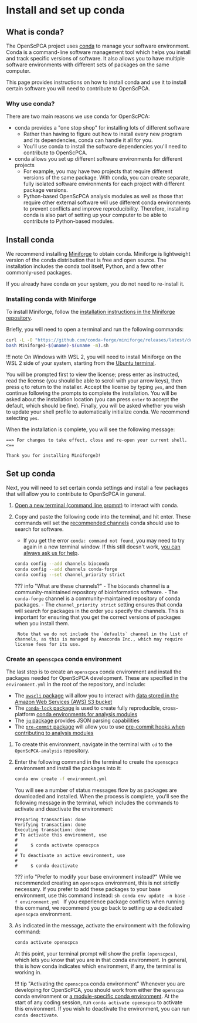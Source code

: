 # Install and set up conda

## What is conda?

The OpenScPCA project uses [conda](https://docs.conda.io/en/latest/) to manage your software environment.
Conda is a command-line software management tool which helps you install and track specific versions of software.
It also allows you to have multiple software environments with different sets of packages on the same computer.

This page provides instructions on how to install conda and use it to install certain software you will need to contribute to OpenScPCA.


### Why use conda?

There are two main reasons we use conda for OpenScPCA:

- conda provides a "one stop shop" for installing lots of different software
    - Rather than having to figure out how to install every new program and its dependencies, conda can handle it all for you.
    - You'll use conda to install the software dependencies you'll need to contribute to OpenScPCA.
- conda allows you set up different software environments for different projects
    - For example, you may have two projects that require different versions of the same package.
    With conda, you can create separate, fully isolated software environments for each project with different package versions.
    - Python-based OpenScPCA analysis modules as well as those that require other external software will use different conda environments to prevent conflicts and improve reproducibility.
    Therefore, installing conda is also part of setting up your computer to be able to contribute to Python-based modules.


## Install conda

We recommend installing [Miniforge](https://github.com/conda-forge/miniforge?tab=readme-ov-file#miniforge) to obtain conda.
Miniforge is lightweight version of the conda distribution that is free and open source.
The installation includes the conda tool itself, Python, and a few other commonly-used packages.

If you already have conda on your system, you do not need to re-install it.


### Installing conda with Miniforge

To install Miniforge, follow the [installation instructions in the Miniforge repository](https://github.com/conda-forge/miniforge?tab=readme-ov-file#install).

Briefly, you will need to open a terminal and run the following commands:

```sh
curl -L -O "https://github.com/conda-forge/miniforge/releases/latest/download/Miniforge3-$(uname)-$(uname -m).sh"
bash Miniforge3-$(uname)-$(uname -m).sh
```

!!! note
    On Windows with WSL 2, you will need to install Miniforge on the WSL 2 side of your system, starting from the [Ubuntu terminal](../../getting-started/project-tools/using-the-terminal.md).

You will be prompted first to view the license; press enter as instructed, read the license (you should be able to scroll with your arrow keys), then press `q` to return to the installer.
Accept the license by typing `yes`, and then continue following the prompts to complete the installation.
You will be asked about the installation location (you can press `enter` to accept the default, which should be fine).
Finally, you will be asked whether you wish to update your shell profile to automatically initialize conda.
We recommend selecting `yes`.

When the installation is complete, you will see the following message:

```{ .console .no-copy title="Output message after miniforge install"}
==> For changes to take effect, close and re-open your current shell. <==

Thank you for installing Miniforge3!
```

## Set up conda

Next, you will need to set certain conda settings and install a few packages that will allow you to contribute to OpenScPCA in general.

1. [Open a new terminal (command line prompt)](../../getting-started/project-tools/using-the-terminal.md) to interact with conda.

1. Copy and paste the following code into the terminal, and hit enter.
These commands will set the [recommended channels](https://docs.conda.io/projects/conda/en/latest/user-guide/concepts/channels.html) conda should use to search for software.
    - If you get the error `conda: command not found`, you may need to try again in a new terminal window.
    If this still doesn't work, [you can always ask us for help](../../troubleshooting-faq/index.md).

    ```sh
    conda config --add channels bioconda
    conda config --add channels conda-forge
    conda config --set channel_priority strict
    ```

    ??? info "What are these channels?"
        - The `bioconda` channel is a community-maintained repository of bioinformatics software.
        - The `conda-forge` channel is a community-maintained repository of conda packages.
        - The `channel_priority strict` setting ensures that conda will search for packages in the order you specify the channels.
        This is important for ensuring that you get the correct versions of packages when you install them.

        Note that we do not include the `defaults` channel in the list of channels, as this is managed by Anaconda Inc., which may require license fees for its use.


### Create an `openscpca` conda environment

The last step is to create an `openscpca` conda environment and install the packages needed for OpenScPCA development.
These are specified in the `environment.yml` in the root of the repository, and include:

- The [`awscli` package](https://docs.aws.amazon.com/cli/latest/userguide/cli-chap-welcome.html) will allow you to interact with [data stored in the Amazon Web Services (AWS) S3 bucket](../../aws/index.md#s3-data-and-results-storage-with-aws)
- The [`conda-lock` package](https://conda.github.io/conda-lock/) is used to create fully reproducible, cross-platform [conda environments for analysis modules](../../ensuring-repro/managing-software/using-conda.md#conda-and-conda-lock)
- The [`jq` package](https://jqlang.github.io/jq/) provides JSON parsing capabilities
- The [`pre-commit` package](https://pre-commit.com) will allow you to use [pre-commit hooks when contributing to analysis modules](../../contributing-to-analyses/working-with-git/making-commits.md#pre-commit-checks)

<!-- Comment to force above to be bullets, next to be numbers -->


1. To create this environment, navigate in the terminal with `cd` to the `OpenScPCA-analysis` repository.

2. Enter the following command in the terminal to create the `openscpca` environment and install the packages into it:

    ```sh
    conda env create -f environment.yml
    ```

    You will see a number of status messages flow by as packages are downloaded and installed.
    When the process is complete, you'll see the following message in the terminal, which includes the commands to activate and deactivate the environment:

    ```{ .console .no-copy title="Output message after conda environment install"}
    Preparing transaction: done
    Verifying transaction: done
    Executing transaction: done
    # To activate this environment, use
    #
    #     $ conda activate openscpca
    #
    # To deactivate an active environment, use
    #
    #     $ conda deactivate
    ```

    ??? info "Prefer to modify your base environment instead?"
        While we recommended creating an `openscpca` environment, this is not strictly necessary.
        If you prefer to add these packages to your base environment, use this command instead:
        ```sh
        conda env update -n base -f environment.yml
        ```
        If you experience package conflicts when running this command, we recommend you go back to setting up a dedicated `openscpca` environment.



1. As indicated in the message, activate the environment with the following command:

    ```sh
    conda activate openscpca
    ```

    At this point, your terminal prompt will show the prefix `(openscpca)`, which lets you know that you are in that conda environment.
    In general, this is how conda indicates which environment, if any, the terminal is working in.

    !!! tip "Activating the `openscpca` conda environment"
        Whenever you are developing for OpenScPCA, you should work from either the `openscpa` conda environment or [a module-specific conda environment](../../ensuring-repro/managing-software/using-conda.md).
        At the start of any coding session, run `conda activate openscpca` to activate this environment.
        If you wish to deactivate the environment, you can run `conda deactivate`.
